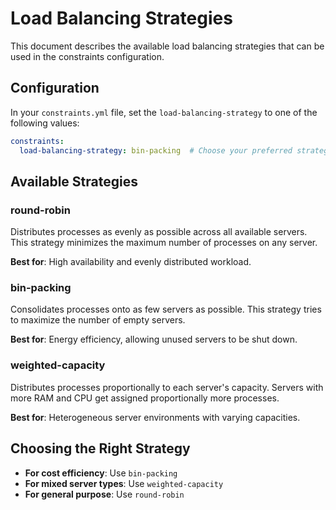 # Load Balancing Strategies

This document describes the available load balancing strategies that can be used in the constraints configuration.

## Configuration

In your `constraints.yml` file, set the `load-balancing-strategy` to one of the following values:

```yaml
constraints:
  load-balancing-strategy: bin-packing  # Choose your preferred strategy
```

## Available Strategies

### round-robin

Distributes processes as evenly as possible across all available servers. This strategy minimizes the maximum number of processes on any server.

**Best for**: High availability and evenly distributed workload.

### bin-packing

Consolidates processes onto as few servers as possible. This strategy tries to maximize the number of empty servers.

**Best for**: Energy efficiency, allowing unused servers to be shut down.

### weighted-capacity

Distributes processes proportionally to each server's capacity. Servers with more RAM and CPU get assigned proportionally more processes.

**Best for**: Heterogeneous server environments with varying capacities.

## Choosing the Right Strategy

- **For cost efficiency**: Use `bin-packing`
- **For mixed server types**: Use `weighted-capacity`
- **For general purpose**: Use `round-robin`
